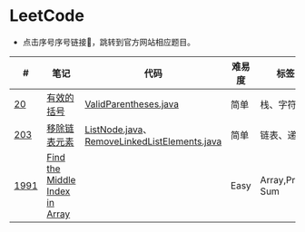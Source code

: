 # LeetCode
* 点击序号序号链接🔗，跳转到官方网站相应题目。

|#|笔记|代码|难易度|标签|
|----|----|----|----|----|
|[20](https://leetcode-cn.com/problems/valid-parentheses/)|[有效的括号](/note/11-20/20.md)|[ValidParentheses.java](/src/question_11_20/ValidParentheses.java)|简单|栈、字符串|
|[203](https://leetcode-cn.com/problems/remove-linked-list-elements/)|[移除链表元素](/note/201-210/203.md)|[ListNode.java](/src/question_201_210/ListNode.java)、[RemoveLinkedListElements.java](/src/question_201_210/RemoveLinkedListElements.java)|简单|链表、递归|
|[1991](https://leetcode.com/problems/find-the-middle-index-in-array/)|[Find the Middle Index in Array](/note/1991-2000/1991.md)| |Easy|Array,Prefix Sum|